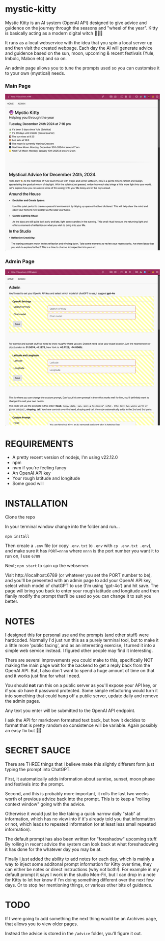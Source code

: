# mystic-kitty

Mystic Kitty is an AI system (OpenAI API) designed to give advice and guidence on the journey through the seasons and "wheel of the year". Kitty is basically acting as a modern digital witch 🧙‍♀️🐾

It runs as a local webservice with the idea that you spin a local server up and then visit the created webpage. Each day the AI will generate advice and guidence based on the sun, moon, upcoming & recent festivals (Yule, Imbolc, Mabon etc) and so on.

An admin page allows you to tune the prompts used so you can customise it to your own (mystical) needs.

### Main Page

![Main Page](./imgs/mainpage.png)

### Admin Page

![Admin Page](./imgs/adminpage.png)

# REQUIREMENTS

* A pretty recent version of nodejs, I'm using v22.12.0
* npm
* nvm if you're feeling fancy
* An OpenAI API key
* Your rough latitude and longitude
* Some good will

# INSTALLATION

Clone the repo

In your terminal window change into the folder and run...

`npm install`

Then create a `.env` file (or copy `.env.txt` to `.env` with `cp .env.txt .env`), and make sure it has `PORT=nnnn` where `nnnn` is the port number you want it to run on, I use `6789`

Next; `npm start` to spin up the webserver.

Visit http://localhost:6789 (or whatever you set the PORT number to be), and you'll be presented with an admin page to add your OpenAI API key, select which model of chatGPT to use (I'm using 'gpt-4o') and hit save. The page will bring you back to enter your rough latitude and longitude and then fianlly modify the prompt that'll be used so you can change it to suit you better.

# NOTES

I designed this for personal use and the prompts (and other stuff) were hardcoded. Normally I'd just run this as a purely terminal tool, but to make it a little more 'public facing', and as an interesting exercise, I turned it into a simple web service instead. I figured other people may find it interesting.

There are several improvements you could make to this, specifically NOT making the main page wait for the backend to get a reply back from the OpenAI API. But, I also don't want to spend a huge amount of time on that and it works just fine for what I need.

You should **not** run this on a public server as you'll expose your API key, or if you _do_ have it password protected. Some simple refactoring would turn it into something that could hang off a public server, update daily and remove the admin pages.

Any text you enter will be submitted to the OpenAI API endpoint.

I ask the API for markdown formatted text back, but how it decides to format that is pretty random so consistence will be variable. Again possibly an easy fix but 🤷‍♂️

# SECRET SAUCE

There are THREE things that I believe make this slightly different form just typing the prompt into ChatGPT.

First, it automatically adds information about sunrise, sunset, moon phase and festivals into the prompt.

Second, and this is probably more important, it rolls the last two weeks worth of previous advice back into the prompt. This is to keep a "rolling context window" going with the advice.

Otherwise it would just be like taking a quick narrow daily "stab" at information, which has no view into if it's already told you that information or not, which leads to repeated information (or at least less small repeated information).

The default prompt has also been written for "foreshadow" upcoming stuff. By rolling in recent advice the system can look back at what foreshadowing it has done for the whatever day you may be at.

Finally I _just_ added the ability to add notes for each day, which is mainly a way to inject some additonal prompt information for Kitty over time, they can either be notes or direct instructions (why not both!). For example in my default prompt it says I work in the studio Mon-Fri, but I can drop in a note for Kitty to let her know if I'm doing something different over the next few days. Or to stop her mentioning things, or various other bits of guidance.

# TODO

If I were going to add something the next thing would be an Archives page, that allows you to view older pages.

Instead the advice is stored in the `/advice` folder, you'll figure it out. 
